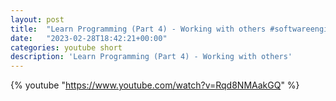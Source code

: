 ```yaml
---
layout: post
title:  "Learn Programming (Part 4) - Working with others #softwareengineering #programming #coding"
date:   "2023-02-28T18:42:21+00:00"
categories: youtube short
description: 'Learn Programming (Part 4) - Working with others'
---
```

{% youtube  "https://www.youtube.com/watch?v=Rqd8NMAakGQ" %}
<br />

